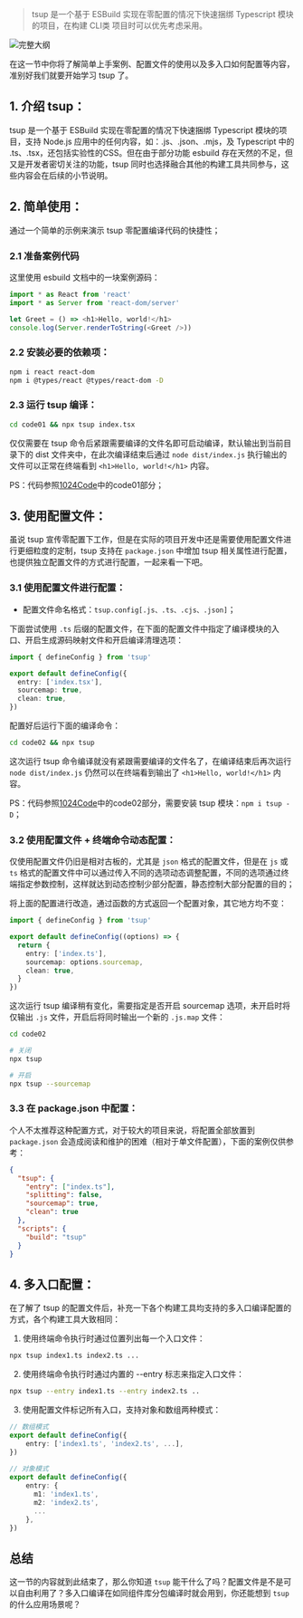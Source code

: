 > tsup 是一个基于 ESBuild 实现在零配置的情况下快速捆绑 Typescript 模块的项目，在构建 CLI类 项目时可以优先考虑采用。

![完整大纲](https://picgo-2022.oss-cn-beijing.aliyuncs.com/202308101429193.png)

在这一节中你将了解简单上手案例、配置文件的使用以及多入口如何配置等内容，准别好我们就要开始学习 tsup 了。

## 1. 介绍 tsup：

tsup 是一个基于 ESBuild 实现在零配置的情况下快速捆绑 Typescript 模块的项目，支持 Node.js 应用中的任何内容，如：.js、.json、.mjs，及 Typescript 中的 .ts、.tsx，还包括实验性的CSS。但在由于部分功能 esbuild 存在天然的不足，但又是开发者密切关注的功能，tsup 同时也选择融合其他的构建工具共同参与，这些内容会在后续的小节说明。

## 2. 简单使用：

通过一个简单的示例来演示 tsup 零配置编译代码的快捷性；

### 2.1 准备案例代码

这里使用 esbuild 文档中的一块案例源码：

```typescript
import * as React from 'react'
import * as Server from 'react-dom/server'

let Greet = () => <h1>Hello, world!</h1>
console.log(Server.renderToString(<Greet />))
```

### 2.2 安装必要的依赖项：

```bash
npm i react react-dom 
npm i @types/react @types/react-dom -D
```

### 2.3 运行 tsup 编译：

```bash
cd code01 && npx tsup index.tsx
```

仅仅需要在 tsup 命令后紧跟需要编译的文件名即可启动编译，默认输出到当前目录下的 dist 文件夹中，在此次编译结束后通过 `node dist/index.js` 执行输出的文件可以正常在终端看到 `<h1>Hello, world!</h1>` 内容。

PS：代码参照[1024Code](https://1024code.com/codecubes/444X3Zq)中的code01部分；

## 3. 使用配置文件：

虽说 tsup 宣传零配置下工作，但是在实际的项目开发中还是需要使用配置文件进行更细粒度的定制，tsup 支持在 `package.json` 中增加 tsup 相关属性进行配置，也提供独立配置文件的方式进行配置，一起来看一下吧。

### 3.1 使用配置文件进行配置：

- 配置文件命名格式：`tsup.config[.js、.ts、.cjs、.json]`；

下面尝试使用 `.ts` 后缀的配置文件，在下面的配置文件中指定了编译模块的入口、开启生成源码映射文件和开启编译清理选项：

```typescript
import { defineConfig } from 'tsup'

export default defineConfig({
  entry: ['index.tsx'],
  sourcemap: true,
  clean: true,
})
```

配置好后运行下面的编译命令：

```bash
cd code02 && npx tsup
```

这次运行 tsup 命令编译就没有紧跟需要编译的文件名了，在编译结束后再次运行 `node dist/index.js` 仍然可以在终端看到输出了 `<h1>Hello, world!</h1>` 内容。


PS：代码参照[1024Code](https://1024code.com/codecubes/444X3Zq)中的code02部分，需要安装 tsup 模块：`npm i tsup -D`；

### 3.2 使用配置文件 + 终端命令动态配置：

仅使用配置文件仍旧是相对古板的，尤其是 `json` 格式的配置文件，但是在 `js` 或 `ts` 格式的配置文件中可以通过传入不同的选项动态调整配置，不同的选项通过终端指定参数控制，这样就达到动态控制少部分配置，静态控制大部分配置的目的；

将上面的配置进行改造，通过函数的方式返回一个配置对象，其它地方均不变：

```typescript
import { defineConfig } from 'tsup'

export default defineConfig((options) => {
  return {
    entry: ['index.ts'],
    sourcemap: options.sourcemap,
    clean: true,
  }
})
```

这次运行 tsup 编译稍有变化，需要指定是否开启 sourcemap 选项，未开启时将仅输出 `.js` 文件，开启后将同时输出一个新的 `.js.map` 文件：

```bash
cd code02

# 关闭
npx tsup 

# 开启
npx tsup --sourcemap
```

### 3.3 在 package.json 中配置：

个人不太推荐这种配置方式，对于较大的项目来说，将配置全部放置到 `package.json` 会造成阅读和维护的困难（相对于单文件配置），下面的案例仅供参考：

```json
{
  "tsup": {
    "entry": ["index.ts"],
    "splitting": false,
    "sourcemap": true,
    "clean": true
  },
  "scripts": {
    "build": "tsup"
  }
}
```

## 4. 多入口配置：

在了解了 tsup 的配置文件后，补充一下各个构建工具均支持的多入口编译配置的方式，各个构建工具大致相同：

1. 使用终端命令执行时通过位置列出每一个入口文件：
```bash
npx tsup index1.ts index2.ts ...
```

2. 使用终端命令执行时通过内置的 --entry 标志来指定入口文件：
```bash
npx tsup --entry index1.ts --entry index2.ts ..
```

3. 使用配置文件标记所有入口，支持对象和数组两种模式：
```typescript
// 数组模式
export default defineConfig({
	entry: ['index1.ts', 'index2.ts', ...],
})
          
// 对象模式
export default defineConfig({
    entry: {
      m1: 'index1.ts',
      m2: 'index2.ts',
      ...
    },
})
```

<PreviewCode url="https://1024code.com/embed-ide/@小鑫同学/444X3Zq" />

## 总结

这一节的内容就到此结束了，那么你知道 `tsup` 能干什么了吗？配置文件是不是可以自由利用了？多入口编译在如同组件库分包编译时就会用到，你还能想到 `tsup` 的什么应用场景呢？
